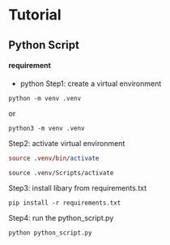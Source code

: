 # Tutorial
## Python Script
#### requirement
- python
Step1: create a virtual environment
```
python -m venv .venv
```
or
```
python3 -m venv .venv
```
Step2: activate virtual environment
``` mac
source .venv/bin/activate
```
``` window
source .venv/Scripts/activate
```
Step3: install libary from requirements.txt 
``` 
pip install -r requirements.txt
```
Step4: run the python_script.py
``` 
python python_script.py
```